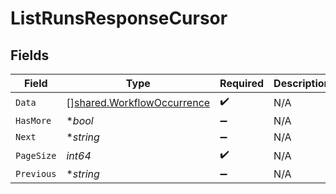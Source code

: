# ListRunsResponseCursor


## Fields

| Field                                                                           | Type                                                                            | Required                                                                        | Description                                                                     | Example                                                                         |
| ------------------------------------------------------------------------------- | ------------------------------------------------------------------------------- | ------------------------------------------------------------------------------- | ------------------------------------------------------------------------------- | ------------------------------------------------------------------------------- |
| `Data`                                                                          | [][shared.WorkflowOccurrence](../../../pkg/models/shared/workflowoccurrence.md) | :heavy_check_mark:                                                              | N/A                                                                             |                                                                                 |
| `HasMore`                                                                       | **bool*                                                                         | :heavy_minus_sign:                                                              | N/A                                                                             | false                                                                           |
| `Next`                                                                          | **string*                                                                       | :heavy_minus_sign:                                                              | N/A                                                                             |                                                                                 |
| `PageSize`                                                                      | *int64*                                                                         | :heavy_check_mark:                                                              | N/A                                                                             | 15                                                                              |
| `Previous`                                                                      | **string*                                                                       | :heavy_minus_sign:                                                              | N/A                                                                             | YXVsdCBhbmQgYSBtYXhpbXVtIG1heF9yZXN1bHRzLol=                                    |